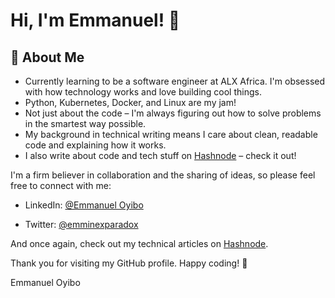 
# Hi, I'm Emmanuel! 👋


## 🚀 About Me
- Currently learning to be a software engineer at ALX Africa. I'm obsessed with how technology works and love building cool things.
- Python, Kubernetes, Docker, and Linux are my jam!
- Not just about the code – I'm always figuring out how to solve problems in the smartest way possible.
- My background in technical writing means I care about clean, readable code and explaining how it works.
- I also write about code and tech stuff on [Hashnode](https://emminex.hashnode.dev/) – check it out!

I'm a firm believer in collaboration and the sharing of ideas, so please feel free to connect with me:

- LinkedIn: [@Emmanuel Oyibo](https://www.linkedin.com/in/emmanueloyibo2394/)

- Twitter: [@emminexparadox](https://twitter.com/emminexparadox)

And once again, check out my technical articles on [Hashnode](https://emminex.hashnode.dev/).

Thank you for visiting my GitHub profile. Happy coding! 🚀

Emmanuel Oyibo





